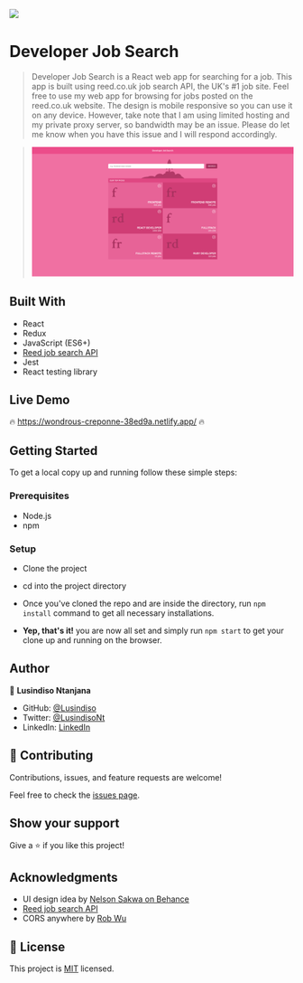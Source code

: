 ![](https://img.shields.io/badge/Microverse-blueviolet)

# Developer Job Search

> Developer Job Search is a React web app for searching for a job. This app is built using reed.co.uk job search API, the UK's #1 job site. Feel free to use my web app for browsing for jobs posted on the reed.co.uk website. The design is mobile responsive so you can use it on any device. However, take note that I am using limited hosting and my private proxy server, so bandwidth may be an issue. Please do let me know when you have this issue and I will respond accordingly.

> ![Developer Job Search](./screenshot.png)

## Built With

- React
- Redux
- JavaScript (ES6+)
- [Reed job search API](https://www.reed.co.uk/developers)
- Jest
- React testing library

## Live Demo

:fire: https://wondrous-creponne-38ed9a.netlify.app/ :fire:

## Getting Started

To get a local copy up and running follow these simple steps:

### Prerequisites

- Node.js
- npm

### Setup

- Clone the project


- cd into the project directory


- Once you've cloned the repo and are inside the directory, run `npm install` command to get all necessary installations.

- **Yep, that's it!** you are now all set and simply run `npm start` to get your clone up and running on the browser.

## Author

👤 **Lusindiso Ntanjana**

- GitHub: [@Lusindiso](https://github.com/Lusindiso)
- Twitter: [@LusindisoNt](https://twitter.com/LusindisoNt)
- LinkedIn: [LinkedIn](https://www.linkedin.com/in/lusindisontanjana/)

## 🤝 Contributing

Contributions, issues, and feature requests are welcome!

Feel free to check the [issues page](../../issues/).

## Show your support

Give a ⭐️ if you like this project!

## Acknowledgments

- UI design idea by [Nelson Sakwa on Behance](https://www.behance.net/sakwadesignstudio)
- [Reed job search API](https://www.reed.co.uk/developers)
- CORS anywhere by [Rob Wu](https://github.com/Rob--W)

## 📝 License

This project is [MIT](./LICENSE) licensed.
